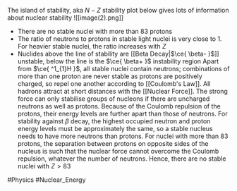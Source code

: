 The island of stability, aka $N-Z$ stability plot below gives lots of information about nuclear stability
![[image(2).png]]
- There are no stable nuclei with more than 83 protons
- The ratio of neutrons to protons in stable light nuclei is very close to 1. For heavier stable nuclei, the ratio increases with $Z$
- Nuclides above the line of stability are [[Beta Decay|$\ce{ \beta- }$]] unstable, below the line is the $\ce{ \beta+ }$ instability region
Apart from $\ce{ ^1_{1}H }$, all stable nuclei contain neutrons; combinations of more than one proton are never stable as protons are positively charged, so repel one another according to [[Coulomb's Law]]. All hadrons attract at short distances with the [[Nuclear Force]]. The strong force can only stabilise groups of nucleons if there are uncharged neutrons as well as protons. Because of the Coulomb repulsion of the protons, their energy levels are further apart than those of neutrons. For stability against $\beta$ decay, the highest occupied neutron and proton energy levels must be approximately the same, so a stable nucleus needs to have more neutrons than protons. For nuclei with more than 83 protons, the separation between protons on opposite sides of the nucleus is such that the nuclear force cannot overcome the Coulomb repulsion, whatever the number of neutrons. Hence, there are no stable nuclei with $Z>83$

#Physics #Nuclear_Energy 
